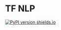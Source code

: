 # TF NLP
[![PyPI version shields.io](https://img.shields.io/pypi/v/tfnlp.svg)](https://pypi.python.org/pypi/tfnlp/)
